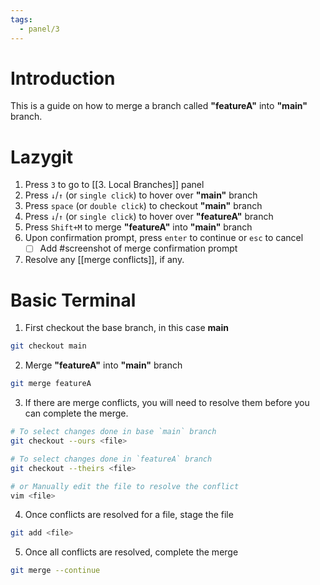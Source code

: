 ```yaml
---
tags:
  - panel/3
---
```

# Introduction
This is a guide on how to merge a branch called **"featureA"** into **"main"** branch.


# Lazygit
1. Press `3`  to go to [[3. Local Branches]] panel
2. Press `↓`/`↑` (or `single click`) to hover over **"main"** branch
3. Press `space` (or `double click`) to checkout **"main"** branch
4. Press `↓`/`↑` (or `single click`) to hover over **"featureA"** branch
5. Press `Shift+M` to merge **"featureA"** into **"main"** branch
6. Upon confirmation prompt, press `enter` to continue or `esc` to cancel
    - [ ] Add #screenshot of merge confirmation prompt
7. Resolve any [[merge conflicts]], if any.

# Basic Terminal
1. First checkout the base branch, in this case **main**
```bash
git checkout main
```
2. Merge **"featureA"** into **"main"** branch
```bash
git merge featureA
```
3. If there are merge conflicts, you will need to resolve them before you can complete the merge.
```bash
# To select changes done in base `main` branch
git checkout --ours <file>

# To select changes done in `featureA` branch
git checkout --theirs <file>

# or Manually edit the file to resolve the conflict
vim <file>
```
4. Once conflicts are resolved for a file, stage the file
```bash
git add <file>
```
5. Once all conflicts are resolved, complete the merge
```bash
git merge --continue
```
